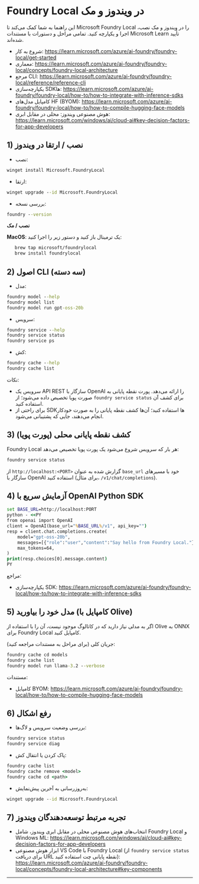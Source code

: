 <!--
CO_OP_TRANSLATOR_METADATA:
{
  "original_hash": "02b037f55de779607eb12edcc7a7fcf2",
  "translation_date": "2025-09-26T18:17:15+00:00",
  "source_file": "Module07/foundrylocal.md",
  "language_code": "fa"
}
-->
# Foundry Local در ویندوز و مک

این راهنما به شما کمک می‌کند تا Microsoft Foundry Local را در ویندوز و مک نصب، اجرا و یکپارچه کنید. تمامی مراحل و دستورات با مستندات Microsoft Learn تأیید شده‌اند.

- شروع به کار: https://learn.microsoft.com/azure/ai-foundry/foundry-local/get-started
- معماری: https://learn.microsoft.com/azure/ai-foundry/foundry-local/concepts/foundry-local-architecture
- مرجع CLI: https://learn.microsoft.com/azure/ai-foundry/foundry-local/reference/reference-cli
- یکپارچه‌سازی SDKها: https://learn.microsoft.com/azure/ai-foundry/foundry-local/how-to/how-to-integrate-with-inference-sdks
- کامپایل مدل‌های HF (BYOM): https://learn.microsoft.com/azure/ai-foundry/foundry-local/how-to/how-to-compile-hugging-face-models
- هوش مصنوعی ویندوز: محلی در مقابل ابری: https://learn.microsoft.com/windows/ai/cloud-ai#key-decision-factors-for-app-developers

## 1) نصب / ارتقا در ویندوز

- نصب:
```cmd
winget install Microsoft.FoundryLocal
```
- ارتقا:
```cmd
winget upgrade --id Microsoft.FoundryLocal
```
- بررسی نسخه:
```cmd
foundry --version
```
     
**نصب / مک**

**MacOS**: 
یک ترمینال باز کنید و دستور زیر را اجرا کنید:
```bash
   brew tap microsoft/foundrylocal
   brew install foundrylocal
```

## 2) اصول CLI (سه دسته)

- مدل:
```cmd
foundry model --help
foundry model list
foundry model run gpt-oss-20b
```
- سرویس:
```cmd
foundry service --help
foundry service status
foundry service ps
```
- کش:
```cmd
foundry cache --help
foundry cache list
```

نکات:
- سرویس یک API REST سازگار با OpenAI را ارائه می‌دهد. پورت نقطه پایانی به صورت پویا تخصیص داده می‌شود؛ از `foundry service status` برای کشف آن استفاده کنید.
- برای راحتی از SDKها استفاده کنید؛ آن‌ها کشف نقطه پایانی را به صورت خودکار انجام می‌دهند، جایی که پشتیبانی می‌شود.

## 3) کشف نقطه پایانی محلی (پورت پویا)

Foundry Local هر بار که سرویس شروع می‌شود یک پورت پویا تخصیص می‌دهد:
```cmd
foundry service status
```
از `http://localhost:<PORT>` گزارش شده به عنوان `base_url` خود با مسیرهای سازگار با OpenAI استفاده کنید (برای مثال، `/v1/chat/completions`).

## 4) آزمایش سریع با OpenAI Python SDK

```cmd
set BASE_URL=http://localhost:PORT
python - <<PY
from openai import OpenAI
client = OpenAI(base_url="%BASE_URL%/v1", api_key="")
resp = client.chat.completions.create(
    model="gpt-oss-20b",
    messages=[{"role":"user","content":"Say hello from Foundry Local."}],
    max_tokens=64,
)
print(resp.choices[0].message.content)
PY
```
مراجع:
- یکپارچه‌سازی SDK: https://learn.microsoft.com/azure/ai-foundry/foundry-local/how-to/how-to-integrate-with-inference-sdks

## 5) مدل خود را بیاورید (کامپایل با Olive)

اگر به مدلی نیاز دارید که در کاتالوگ موجود نیست، آن را با استفاده از Olive به ONNX برای Foundry Local کامپایل کنید.

جریان کلی (برای مراحل به مستندات مراجعه کنید):
```cmd
foundry cache cd models
foundry cache list
foundry model run llama-3.2 --verbose
```
مستندات:
- کامپایل BYOM: https://learn.microsoft.com/azure/ai-foundry/foundry-local/how-to/how-to-compile-hugging-face-models

## 6) رفع اشکال

- بررسی وضعیت سرویس و لاگ‌ها:
```cmd
foundry service status
foundry service diag
```
- پاک کردن یا انتقال کش:
```cmd
foundry cache list
foundry cache remove <model>
foundry cache cd <path>
```
- به‌روزرسانی به آخرین پیش‌نمایش:
```cmd
winget upgrade --id Microsoft.FoundryLocal
```

## 7) تجربه مرتبط توسعه‌دهندگان ویندوز

- انتخاب‌های هوش مصنوعی محلی در مقابل ابری ویندوز، شامل Foundry Local و Windows ML:
  https://learn.microsoft.com/windows/ai/cloud-ai#key-decision-factors-for-app-developers
- ابزار هوش مصنوعی VS Code با Foundry Local (از `foundry service status` برای دریافت URL نقطه پایانی چت استفاده کنید):
  https://learn.microsoft.com/azure/ai-foundry/foundry-local/concepts/foundry-local-architecture#key-components

---

